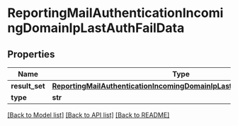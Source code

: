 # ReportingMailAuthenticationIncomingDomainIpLastAuthFailData

## Properties
Name | Type | Description | Notes
------------ | ------------- | ------------- | -------------
**result_set** | [**ReportingMailAuthenticationIncomingDomainIpLastAuthFailDataResultSet**](ReportingMailAuthenticationIncomingDomainIpLastAuthFailDataResultSet.md) |  | [optional] 
**type** | **str** |  | [optional] 

[[Back to Model list]](../README.md#documentation-for-models) [[Back to API list]](../README.md#documentation-for-api-endpoints) [[Back to README]](../README.md)

